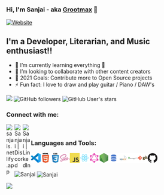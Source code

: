 ### Hi, I'm Sanjai - aka [Grootmax][website] 👋

[![Website](https://img.shields.io/website?label=Sanjai&style=for-the-badge&url=https%3A%2F%2Fsanjais.netlify.app)](https://sanjais.netlify.app/)


## I'm a Developer, Literarian, and Music enthusiast!!


- 🌱 I’m currently learning everything 🤣
- 👯 I’m looking to collaborate with other content creators
- 🥅 2021 Goals: Contribute more to Open Source projects
- ⚡ Fun fact: I love to draw and play guitar / Piano / DAW's

<div>
    <img src="https://komarev.com/ghpvc/?username=grootmax">
    <img alt="GitHub followers" src="https://img.shields.io/github/followers/grootmax?style=social">
    <img alt="GitHub User's stars" src="https://img.shields.io/github/stars/grootmax?style=social">
</div>

### Connect with me:

[<img align="left" alt="sanjais.netlify.app" width="22px" src="https://www.freepnglogos.com/uploads/logo-website-png/logo-website-website-icon-with-png-and-vector-format-for-unlimited-22.png" />][website]
[<img align="left" alt="Sanjai | Discord" width="22px" src="https://cdn.cdnlogo.com/logos/d/38/discord.svg" />][discord]
[<img align="left" alt="Sanjai | LinkedIn" width="22px" src="https://cdn.cdnlogo.com/logos/l/66/linkedin-icon.svg" />][linkedin]


<br />

### Languages and Tools:

[<img align="left" alt="Visual Studio Code" width="26px" src="https://raw.githubusercontent.com/github/explore/80688e429a7d4ef2fca1e82350fe8e3517d3494d/topics/visual-studio-code/visual-studio-code.png" />][VSCode]
[<img align="left" alt="HTML5" width="26px" src="https://raw.githubusercontent.com/github/explore/80688e429a7d4ef2fca1e82350fe8e3517d3494d/topics/html/html.png" />][HTML5]
[<img align="left" alt="CSS3" width="26px" src="https://raw.githubusercontent.com/github/explore/80688e429a7d4ef2fca1e82350fe8e3517d3494d/topics/css/css.png" />][CSS]
[<img align="left" alt="Sass" width="26px" src="https://raw.githubusercontent.com/github/explore/80688e429a7d4ef2fca1e82350fe8e3517d3494d/topics/sass/sass.png" />][SASS]
[<img align="left" alt="JavaScript" width="26px" src="https://raw.githubusercontent.com/github/explore/80688e429a7d4ef2fca1e82350fe8e3517d3494d/topics/javascript/javascript.png" />][JS]
[<img align="left" alt="React" width="26px" src="https://raw.githubusercontent.com/github/explore/80688e429a7d4ef2fca1e82350fe8e3517d3494d/topics/react/react.png" />][REACT]
[<img align="left" alt="GraphQL" width="26px" src="https://raw.githubusercontent.com/github/explore/80688e429a7d4ef2fca1e82350fe8e3517d3494d/topics/graphql/graphql.png" />][GRAPHQL]
[<img align="left" alt="Node.js" width="26px" src="https://raw.githubusercontent.com/github/explore/80688e429a7d4ef2fca1e82350fe8e3517d3494d/topics/nodejs/nodejs.png" />][NODE.JS]
[<img align="left" alt="SQL" width="26px" src="https://raw.githubusercontent.com/github/explore/80688e429a7d4ef2fca1e82350fe8e3517d3494d/topics/sql/sql.png" />][SQL]
[<img align="left" alt="MySQL" width="26px" src="https://raw.githubusercontent.com/github/explore/80688e429a7d4ef2fca1e82350fe8e3517d3494d/topics/mysql/mysql.png" />][MYSQL]
[<img align="left" alt="MongoDB" width="26px" src="https://raw.githubusercontent.com/github/explore/80688e429a7d4ef2fca1e82350fe8e3517d3494d/topics/mongodb/mongodb.png" />][MONGODB]
[<img align="left" alt="Git" width="26px" src="https://raw.githubusercontent.com/github/explore/80688e429a7d4ef2fca1e82350fe8e3517d3494d/topics/git/git.png" />][GIT]
[<img align="left" alt="GitHub" width="26px" src="https://raw.githubusercontent.com/github/explore/78df643247d429f6cc873026c0622819ad797942/topics/github/github.png" />][GITHUB]



<br />
<br />


<p><img align="left" src="https://github-readme-stats.vercel.app/api/top-langs?username=groot&show_icons=true&locale=en&layout=compact" alt="Sanjai" /></p>

<p>&nbsp;<img align="center" height="165" src="https://github-readme-stats.vercel.app/api?username=grootmax&show_icons=true&locale=en" alt="Sanjai" /></p>

<img width="740" src = "https://github-profile-trophy.vercel.app/?username=grootmax&row=1">




[website]: https://sanjais.netlify.app/
[discord]: https://discordapp.com/users/Sanjai#8639
[linkedin]: https://linkedin.com/in/sanjai-s-5309b8172
[VSCode]: https://code.visualstudio.com/
[HTML5]: https://en.wikipedia.org/wiki/HTML5
[CSS]: https://en.wikipedia.org/wiki/CSS
[JS]: https://en.wikipedia.org/wiki/JavaScript
[SASS]: https://sass-lang.com/
[REACT]: https://reactjs.org/
[NODE.JS]: https://nodejs.org/en/
[GRAPHQL]: https://graphql.org/
[SQL]: https://en.wikipedia.org/wiki/SQL
[MYSQL]: https://www.mysql.com/
[MONGODB]: https://www.mongodb.com/
[GIT]: https://git-scm.com/
[GITHUB]: https://github.com/
